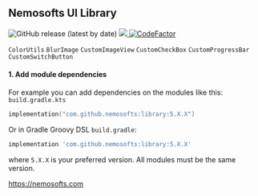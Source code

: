 ## Nemosofts UI Library
![GitHub release (latest by date)](https://img.shields.io/github/v/release/nemosofts/library)
<a href="https://github.com/nemosofts/library">
    <img src="https://komarev.com/ghpvc/?username=nemosofts&style=flat&color=red">
</a>
[![CodeFactor](https://www.codefactor.io/repository/github/nemosofts/library/badge)](https://www.codefactor.io/repository/github/nemosofts/library)

`ColorUtils`
`BlurImage`
`CustomImageView`
`CustomCheckBox`
`CustomProgressBar`
`CustomSwitchButton`

#### 1. Add module dependencies
For example you can add dependencies on the modules like this:
`build.gradle.kts`


```kotlin
implementation("com.github.nemosofts:library:5.X.X")
```

Or in Gradle Groovy DSL `build.gradle`:

```groovy
implementation 'com.github.nemosofts:library:5.X.X'
```
where `5.X.X` is your preferred version. All modules must be the same version.

https://nemosofts.com



